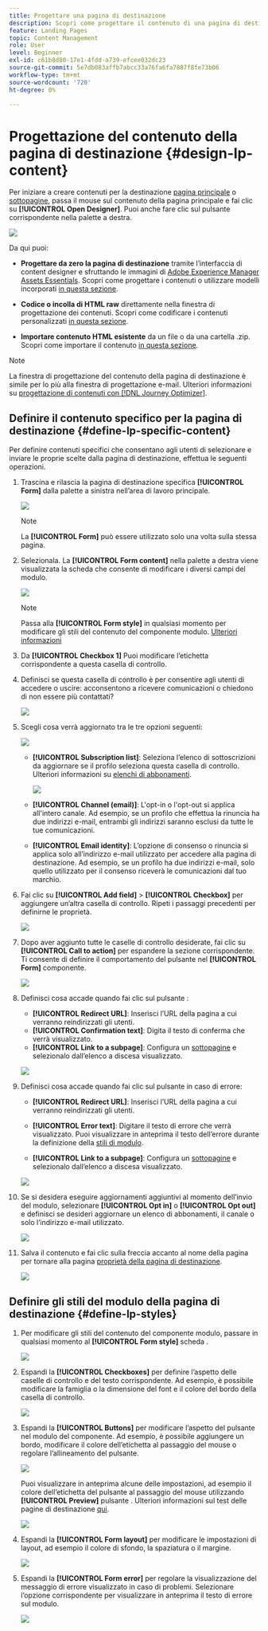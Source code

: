 ```yaml
---
title: Progettare una pagina di destinazione
description: Scopri come progettare il contenuto di una pagina di destinazione in Journey Optimizer
feature: Landing Pages
topic: Content Management
role: User
level: Beginner
exl-id: c61b8d80-17e1-4fdd-a739-efcee032dc23
source-git-commit: 5e7db083affb7abcc33a76fa6fa7887f8fe73b06
workflow-type: tm+mt
source-wordcount: '720'
ht-degree: 0%

---
```


# Progettazione del contenuto della pagina di destinazione {#design-lp-content}

Per iniziare a creare contenuti per la destinazione [pagina principale](create-lp.md#configure-primary-page) o [sottopagine](create-lp.md#configure-subpages), passa il mouse sul contenuto della pagina principale e fai clic su **[!UICONTROL Open Designer]**. Puoi anche fare clic sul pulsante corrispondente nella palette a destra.

![](assets/lp_open-designer.png)

Da qui puoi:

* **Progettare da zero la pagina di destinazione** tramite l’interfaccia di content designer e sfruttando le immagini di [Adobe Experience Manager Assets Essentials](../messages/assets-essentials.md). Scopri come progettare i contenuti o utilizzare modelli incorporati [in questa sezione](../messages/create-email-content.md).

* **Codice o incolla di HTML raw** direttamente nella finestra di progettazione dei contenuti. Scopri come codificare i contenuti personalizzati [in questa sezione](../messages/existing-content.md#import-raw-html-code).

* **Importare contenuto HTML esistente** da un file o da una cartella .zip. Scopri come importare il contenuto [in questa sezione](../messages/existing-content.md#import-html-content-from-file).

>[!NOTE]
>
>La finestra di progettazione del contenuto della pagina di destinazione è simile per lo più alla finestra di progettazione e-mail. Ulteriori informazioni su [progettazione di contenuti con [!DNL Journey Optimizer]](../messages/design-emails.md).

## Definire il contenuto specifico per la pagina di destinazione {#define-lp-specific-content}

Per definire contenuti specifici che consentano agli utenti di selezionare e inviare le proprie scelte dalla pagina di destinazione, effettua le seguenti operazioni.

1. Trascina e rilascia la pagina di destinazione specifica **[!UICONTROL Form]** dalla palette a sinistra nell’area di lavoro principale.

   ![](assets/lp_designer-form-component.png)

   >[!NOTE]
   >
   >La **[!UICONTROL Form]** può essere utilizzato solo una volta sulla stessa pagina.

1. Selezionala. La **[!UICONTROL Form content]** nella palette a destra viene visualizzata la scheda che consente di modificare i diversi campi del modulo.

   ![](assets/lp_designer-form-content-options.png)

   >[!NOTE]
   >
   >Passa alla **[!UICONTROL Form style]** in qualsiasi momento per modificare gli stili del contenuto del componente modulo. [Ulteriori informazioni](#define-lp-styles)

1. Da **[!UICONTROL Checkbox 1]** Puoi modificare l’etichetta corrispondente a questa casella di controllo.

1. Definisci se questa casella di controllo è per consentire agli utenti di accedere o uscire: acconsentono a ricevere comunicazioni o chiedono di non essere più contattati?

   ![](assets/lp_designer-form-update.png)

1. Scegli cosa verrà aggiornato tra le tre opzioni seguenti:

   ![](assets/lp_designer-form-update-options.png)

   * **[!UICONTROL Subscription list]**: Seleziona l’elenco di sottoscrizioni da aggiornare se il profilo seleziona questa casella di controllo. Ulteriori informazioni su [elenchi di abbonamenti](subscription-list.md).

      ![](assets/lp_designer-form-subs-list.png)

   * **[!UICONTROL Channel (email)]**: L&#39;opt-in o l&#39;opt-out si applica all&#39;intero canale. Ad esempio, se un profilo che effettua la rinuncia ha due indirizzi e-mail, entrambi gli indirizzi saranno esclusi da tutte le tue comunicazioni.

   * **[!UICONTROL Email identity]**: L’opzione di consenso o rinuncia si applica solo all’indirizzo e-mail utilizzato per accedere alla pagina di destinazione. Ad esempio, se un profilo ha due indirizzi e-mail, solo quello utilizzato per il consenso riceverà le comunicazioni dal tuo marchio.

1. Fai clic su **[!UICONTROL Add field]** > **[!UICONTROL Checkbox]** per aggiungere un’altra casella di controllo. Ripeti i passaggi precedenti per definirne le proprietà.

   ![](assets/lp_designer-form-checkbox-2.png)

1. Dopo aver aggiunto tutte le caselle di controllo desiderate, fai clic su **[!UICONTROL Call to action]** per espandere la sezione corrispondente. Ti consente di definire il comportamento del pulsante nel **[!UICONTROL Form]** componente.

   ![](assets/lp_designer-form-call-to-action.png)

1. Definisci cosa accade quando fai clic sul pulsante :

   * **[!UICONTROL Redirect URL]**: Inserisci l’URL della pagina a cui verranno reindirizzati gli utenti.
   * **[!UICONTROL Confirmation text]**: Digita il testo di conferma che verrà visualizzato.
   * **[!UICONTROL Link to a subpage]**: Configura un [sottopagine](create-lp.md#configure-subpages) e selezionalo dall’elenco a discesa visualizzato.

   ![](assets/lp_designer-form-confirmation-action.png)

1. Definisci cosa accade quando fai clic sul pulsante in caso di errore:

   * **[!UICONTROL Redirect URL]**: Inserisci l’URL della pagina a cui verranno reindirizzati gli utenti.
   * **[!UICONTROL Error text]**: Digitare il testo di errore che verrà visualizzato. Puoi visualizzare in anteprima il testo dell’errore durante la definizione della [stili di modulo](#define-lp-styles).

   * **[!UICONTROL Link to a subpage]**: Configura un [sottopagine](create-lp.md#configure-subpages) e selezionalo dall’elenco a discesa visualizzato.

   ![](assets/lp_designer-form-error.png)

1. Se si desidera eseguire aggiornamenti aggiuntivi al momento dell’invio del modulo, selezionare **[!UICONTROL Opt in]** o **[!UICONTROL Opt out]** e definisci se desideri aggiornare un elenco di abbonamenti, il canale o solo l’indirizzo e-mail utilizzato.

   ![](assets/lp_designer-form-additionnal-update.png)

1. Salva il contenuto e fai clic sulla freccia accanto al nome della pagina per tornare alla pagina [proprietà della pagina di destinazione](create-lp.md#configure-primary-page).

   ![](assets/lp_designer-form-save.png)

<!--Will the name Email Designer be kept if you can also design LP with the same tool? > To modify in Messages section > content designer or Designer-->

## Definire gli stili del modulo della pagina di destinazione {#define-lp-styles}

1. Per modificare gli stili del contenuto del componente modulo, passare in qualsiasi momento al **[!UICONTROL Form style]** scheda .

   ![](assets/lp_designer-form-style.png)

1. Espandi la **[!UICONTROL Checkboxes]** per definire l’aspetto delle caselle di controllo e del testo corrispondente. Ad esempio, è possibile modificare la famiglia o la dimensione del font e il colore del bordo della casella di controllo.

   ![](assets/lp_designer-form-style-checkboxes.png)

1. Espandi la **[!UICONTROL Buttons]** per modificare l’aspetto del pulsante nel modulo del componente. Ad esempio, è possibile aggiungere un bordo, modificare il colore dell’etichetta al passaggio del mouse o regolare l’allineamento del pulsante.

   ![](assets/lp_designer-form-style-buttons.png)

   Puoi visualizzare in anteprima alcune delle impostazioni, ad esempio il colore dell’etichetta del pulsante al passaggio del mouse utilizzando **[!UICONTROL Preview]** pulsante . Ulteriori informazioni sul test delle pagine di destinazione [qui](create-lp.md#test-landing-page).

   ![](assets/lp_designer-form-style-buttons-preview.png)

1. Espandi la **[!UICONTROL Form layout]** per modificare le impostazioni di layout, ad esempio il colore di sfondo, la spaziatura o il margine.

   ![](assets/lp_designer-form-style-layout.png)

1. Espandi la **[!UICONTROL Form error]** per regolare la visualizzazione del messaggio di errore visualizzato in caso di problemi. Selezionare l’opzione corrispondente per visualizzare in anteprima il testo di errore sul modulo.

   ![](assets/lp_designer-form-error-preview.png)

